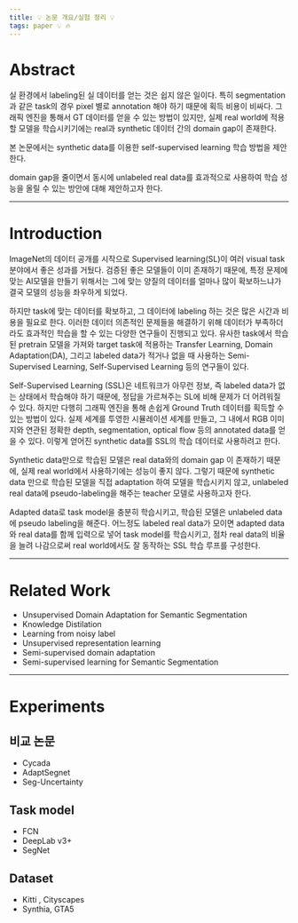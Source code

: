 ```yaml
---
title: 💡 논문 개요/실험 정리 💡
tags: paper 💡 🔥
---
```


<!--more-->

# Abstract

실 환경에서 labeling된 실 데이터를 얻는 것은 쉽지 않은 일이다. 특히 segmentation 과 같은 task의 경우 pixel 별로 annotation 해야 하기 때문에 획득 비용이 비싸다. 그래픽 엔진을 통해서 GT 데이터를 얻을 수 있는 방법이 있지만, 실제 real world에 적용할 모델을 학습시키기에는 real과 synthetic 데이터 간의 domain gap이 존재한다.

본 논문에서는 synthetic data를 이용한 self-supervised learning 학습 방법을 제안한다.

domain gap을 줄이면서 동시에 unlabeled real data를 효과적으로 사용하여 학습 성능을 올릴 수 있는 방안에 대해 제안하고자 한다.

---

# Introduction

ImageNet의 데이터 공개를 시작으로 Supervised learning(SL)이 여러 visual task 분야에서 좋은 성과를 거뒀다. 검증된 좋은 모델들이 이미 존재하기 때문에, 특정 문제에 맞는 AI모델을 만들기 위해서는 그에 맞는 양질의 데이터를 얼마나 많이 확보하느냐가 결국 모델의 성능을 좌우하게 되었다.

하지만 task에 맞는 데이터를 확보하고, 그 데이터에 labeling 하는 것은 많은 시간과 비용을 필요로 한다. 이러한 데이터 의존적인 문제들을 해결하기 위해 데이터가 부족하더라도 효과적인 학습을 할 수 있는 다양한 연구들이 진행되고 있다. 유사한 task에서 학습된 pretrain 모델을 가져와 target task에 적용하는 Transfer Learning, Domain Adaptation(DA), 그리고 labeled data가 적거나 없을 때 사용하는 Semi-Supervised Learning, Self-Supervised Learning 등의 연구들이 있다.

Self-Supervised Learning (SSL)은 네트워크가 아무런 정보, 즉 labeled data가 없는 상태에서 학습해야 하기 때문에, 정답을 가르쳐주는 SL에 비해 문제가 더 어려워질 수 있다. 하지만 다행히 그래픽 엔진을 통해 손쉽게 Ground Truth 데이터를 획득할 수 있는 방법이 있다. 실제 세계를 투영한 시뮬레이션 세계를 만들고, 그 내에서 RGB 이미지와 연관된 정확한 depth, segmentation, optical flow 등의 annotated data를 얻을 수 있다. 이렇게 얻어진 synthetic data를 SSL의 학습 데이터로 사용하려고 한다.

Synthetic data만으로 학습된 모델은 real data와의 domain gap 이 존재하기 때문에, 실제 real world에서 사용하기에는 성능이 좋지 않다. 그렇기 때문에 synthetic data 만으로 학습된 모델을 직접 adaptation 하여 모델을 학습시키지 않고, unlabeled real data에 pseudo-labeling을 해주는 teacher 모델로 사용하고자 한다.

Adapted data로 task model을 충분히 학습시키고, 학습된 모델은 unlabeled data에 pseudo labeling을 해준다. 어느정도 labeled real data가 모이면 adapted data와 real data를 함께 입력으로 넣어 task model를 학습시키고, 점차 real data의 비율을 늘려 나감으로써 real world에서도 잘 동작하는 SSL 학습 루프를 구성한다.

---

# Related Work

- Unsupervised Domain Adaptation for Semantic Segmentation
- Knowledge Distilation
- Learning from noisy label
- Unsupervised representation learning
- Semi-supervised domain adaptation
- Semi-supervised learning for Semantic Segmentation

---

# Experiments

## 비교 논문

- Cycada
- AdaptSegnet
- Seg-Uncertainty

## Task model

- FCN
- DeepLab v3+
- SegNet

## Dataset

- Kitti , Cityscapes
- Synthia, GTA5

